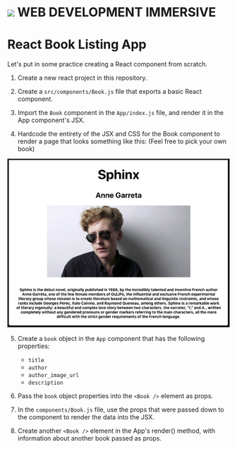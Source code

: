 # ![](https://ga-dash.s3.amazonaws.com/production/assets/logo-9f88ae6c9c3871690e33280fcf557f33.png)  WEB DEVELOPMENT IMMERSIVE

# React Book Listing App

Let's put in some practice creating a React component from scratch.

1.  Create a new react project in this repository.

2.  Create a `src/components/Book.js` file that exports a basic React component.

3.  Import the `Book` component in the `App/index.js` file, and render it in the App component's JSX.

4.  Hardcode the entirety of the JSX and CSS for the Book component to render a page that looks something like this: (Feel free to pick your own book)

![Solution for Project](mock-up.png)

5.  Create a `book` object in the `App` component that has the following properties:

    *   `title`
    *   `author`
    *   `author_image_url`
    *   `description`

6.  Pass the `book` object properties into the `<Book />` element as props.

7.  In the `components/Book.js` file, use the props that were passed down to the component
    to render the data into the JSX.

8.  Create another `<Book />` element in the App's render() method, with information about another book passed as props.
